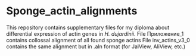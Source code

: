 # Sponge_actin_alignments

This repository contains supplementary files for my diploma about differential expression of actin genes in _H. dujardinii_.
File Приложение_1 contains collossal alignment of all found sponge actins
File inv_actins_v3_0 contains the same alignment but in .aln format (for JalView, AliView, etc.)
